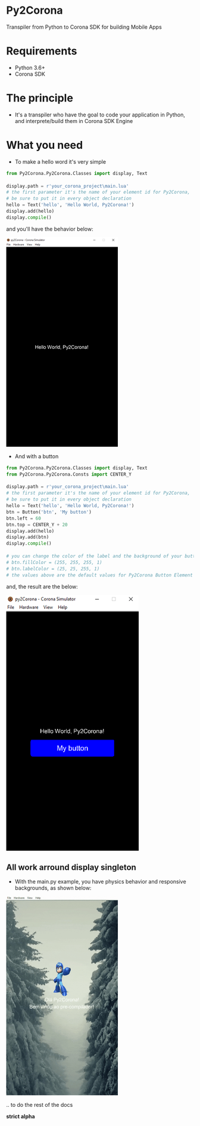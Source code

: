 # Py2Corona
Transpiler from Python to Corona SDK for building Mobile Apps

# Requirements 
* Python 3.6+
* Corona SDK

# The principle
* It's a transpiler who have the goal to code your application in Python, and interprete/build them in Corona SDK Engine

# What you need
* To make a hello word it's very simple

```Python
from Py2Corona.Py2Corona.Classes import display, Text

display.path = r'your_corona_project\main.lua'
# the first parameter it's the name of your element id for Py2Corona,
# be sure to put it in every object declaration
hello = Text('hello', 'Hello World, Py2Corona!')
display.add(hello)
display.compile()

```

  and you'll have the behavior below:
  
![helloworld.png](https://github.com/Ronald-TR/Py2Corona/blob/master/examples/helloworld.png)


* And with a button

```Python
from Py2Corona.Py2Corona.Classes import display, Text
from Py2Corona.Py2Corona.Consts import CENTER_Y

display.path = r'your_corona_project\main.lua'
# the first parameter it's the name of your element id for Py2Corona,
# be sure to put it in every object declaration
hello = Text('hello', 'Hello World, Py2Corona!')
btn = Button('btn', 'My button')
btn.left = 60
btn.top = CENTER_Y + 20
display.add(hello)
display.add(btn)
display.compile()

# you can change the color of the label and the background of your button passing a tuple in RGBA color
# btn.fillColor = (255, 255, 255, 1)
# btn.labelColor = (25, 25, 255, 1)
# the values above are the default values for Py2Corona Button Element
```

  and, the result are the below:
  
![helloworld.png](https://github.com/Ronald-TR/Py2Corona/blob/master/examples/helloworld_with_button.png)

## All work arround display singleton


* With the main.py example, you have physics behavior and responsive backgrounds, as shown below:

![py2corona_example](https://github.com/Ronald-TR/Py2Corona/blob/master/examples/main_example.gif)

.. to do the rest of the docs

**strict alpha**
